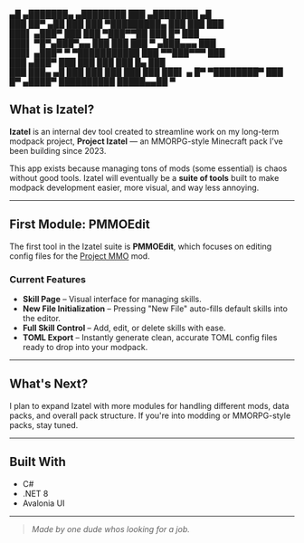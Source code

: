 
 ▄█   ▄███████▄     ▄████████     ███        ▄████████  ▄█       
███  ██▀     ▄██   ███    ███ ▀█████████▄   ███    ███ ███       
███▌       ▄███▀   ███    ███    ▀███▀▀██   ███    █▀  ███       
███▌  ▀█▀▄███▀▄▄   ███    ███     ███   ▀  ▄███▄▄▄     ███       
███▌   ▄███▀   ▀ ▀███████████     ███     ▀▀███▀▀▀     ███       
███  ▄███▀         ███    ███     ███       ███    █▄  ███       
███  ███▄     ▄█   ███    ███     ███       ███    ███ ███▌    ▄ 
█▀    ▀████████▀   ███    █▀     ▄████▀     ██████████ █████▄▄██ 
                                                       ▀         

##  What is Izatel?

**Izatel** is an internal dev tool created to streamline work on my long-term modpack project, **Project Izatel** — an MMORPG-style Minecraft pack I’ve been building since 2023.

This app exists because managing tons of mods (some essential) is chaos without good tools. Izatel will eventually be a **suite of tools** built to make modpack development easier, more visual, and way less annoying.

---

##  First Module: PMMOEdit

The first tool in the Izatel suite is **PMMOEdit**, which focuses on editing config files for the [Project MMO](https://www.curseforge.com/minecraft/mc-mods/project-mmo) mod.

###  Current Features

-  **Skill Page** – Visual interface for managing skills.
-  **New File Initialization** – Pressing "New File" auto-fills default skills into the editor.
-  **Full Skill Control** – Add, edit, or delete skills with ease.
-  **TOML Export** – Instantly generate clean, accurate TOML config files ready to drop into your modpack.

---

## What's Next?

I plan to expand Izatel with more modules for handling different mods, data packs, and overall pack structure. If you're into modding or MMORPG-style packs, stay tuned.

---

## Built With

- C#
- .NET 8
- Avalonia UI


---

> *Made by one dude whos looking for a job.*
